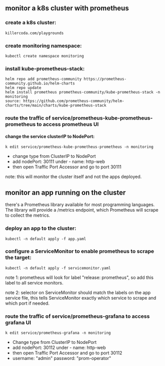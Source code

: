 ## monitor a k8s cluster with prometheus

### create a k8s cluster:
    killercoda.com/playgrounds

### create monitoring namespace:
    kubectl create namespace monitoring

### install kube-prometheus-stack:
    helm repo add prometheus-community https://prometheus-community.github.io/helm-charts
    helm repo update
    helm install prometheus prometheus-community/kube-prometheus-stack -n monitoring
    source: https://github.com/prometheus-community/helm-charts/tree/main/charts/kube-prometheus-stack 

### route the traffic of service/prometheus-kube-prometheus-prometheus to access prometheus UI
#### change the service clusterIP to NodePort:
    k edit service/prometheus-kube-prometheus-prometheus -n monitoring
- change type from ClusterIP to NodePort 
- add nodePort: 30111 under - name: http-web
- then open Traffic Port Accessor and go to port 30111

note: this will monitor the cluster itself and not the apps deployed.


## monitor an app running on the cluster
there's a Prometheus library available for most programming languages. The library will provide a /metrics endpoint, which Prometheus will scrape to collect the metrics.

### deploy an app to the cluster:
    kubectl -n default apply -f app.yaml

### configure a ServiceMonitor to enable prometheus to scrape the target:
    kubectl -n default apply -f servicemonitor.yaml

note 1: prometheus will look for label "release: prometheus", so add this label to all service monitors.

note 2: selector on ServiceMonitor should match the labels on the app service file, this tells ServiceMonitor exactly which service to scrape and which port if needed.

### route the traffic of service/prometheus-grafana to access grafana UI
    k edit service/prometheus-grafana -n monitoring
- Change type from ClusterIP to NodePort 
- add nodePort: 30112 under - name: http-web
- then open Traffic Port Accessor and go to port 30112
- username: "admin" password: "prom-operator"